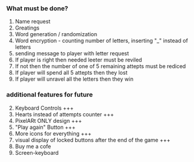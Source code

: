 ### What must be done?

1. Name request
2. Greatings
3. Word generation / randomization
4. Word encryption - counting number of letters, inserting "\_" instead of letters
5. sending message to player with letter request
6. If player is right then needed leeter must be reviled
7. If not then the number of one of 5 remaining attepts must be rediced
8. If player will spend all 5 attepts then they lost
9. If player will unravel all the letters then they win

### additional features for future

2. Keyboard Controls +++
3. Hearts instead of attempts counter +++
4. PixelARt ONLY design +++
5. "Play again" Button +++
6. More icons for everything +++
8. visual display of locked buttons after the end of the game +++
7. Buy me a cofe
9. Screen-keyboard
